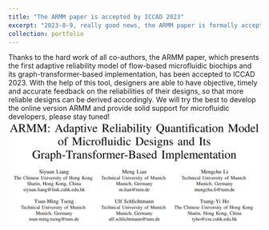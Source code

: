```yaml
---
title: "The ARMM paper is accepted by ICCAD 2023"
excerpt: "2023-8-9, really good news, the ARMM paper is formally accepted by ICCAD this year!<br/><img src='/images/iccad2023.png'>"
collection: portfolio
---
```


Thanks to the hard work of all co-authors, the ARMM paper, which presents the first adaptive reliability model of flow-based microfluidic biochips and its graph-transformer-based implementation, has been accepted to ICCAD 2023. With the help of this tool, designers are able to have objective, timely and accurate feedback on the reliabilities of their designs, so that more reliable designs can be derived accordingly. We will try the best to develop the online version ARMM and provide solid support for microfluidic developers, please stay tuned!
<br/><img src='/images/iccad2023.png'>

